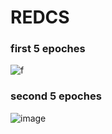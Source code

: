 # REDCS

### first 5 epoches
![f](https://user-images.githubusercontent.com/36635562/188931247-30e1c48b-ef8a-4cfa-bc94-a9d92c16e009.jpg)

### second 5 epoches
![image](https://user-images.githubusercontent.com/72170474/188960198-6ed1700a-6ddb-484b-9721-8020239ece44.png)

